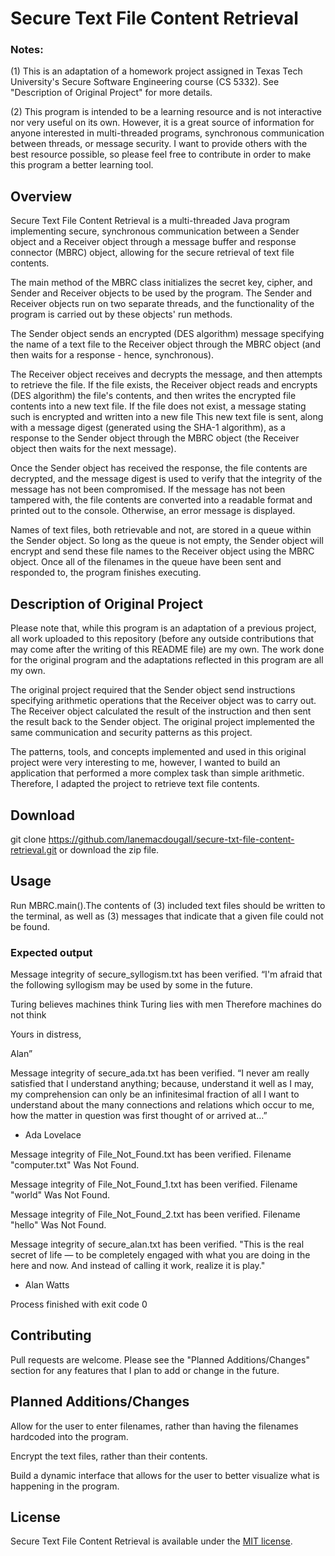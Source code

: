 # Secure Text File Content Retrieval

### Notes: 
(1) This is an adaptation of a homework project assigned in Texas Tech University's Secure Software Engineering course (CS 5332). See "Description of Original Project" for more details. 

(2) This program is intended to be a learning resource and is not interactive nor very useful on its own. However, it is a great source of information for anyone interested in multi-threaded programs, synchronous communication between threads, or message security. I want to provide others with the best resource possible, so please feel free to contribute in order to make this program a better learning tool.


## Overview

Secure Text File Content Retrieval is a multi-threaded Java program implementing secure, synchronous communication between a Sender object and a Receiver object through a message buffer and response connector (MBRC) object, allowing for the secure retrieval of text file contents.

The main method of the MBRC class initializes the secret key, cipher, and Sender and Receiver objects to be used by the program. The Sender and Receiver objects run on two separate threads, and the functionality of the program is carried out by these objects' run methods.

The Sender object sends an encrypted (DES algorithm) message specifying the name of a text file to the Receiver object through the MBRC object (and then waits for a response - hence, synchronous). 

The Receiver object receives and decrypts the message, and then attempts to retrieve the file. If the file exists, the Receiver object reads and encrypts (DES algorithm) the file's contents, and then writes the encrypted file contents into a new text file. If the file does not exist, a message stating such is encrypted and written into a new file
This new text file is sent, along with a message digest (generated using the SHA-1 algorithm), as a response to the Sender object through the MBRC object (the Receiver object then waits for the next message). 

Once the Sender object has received the response, the file contents are decrypted, and the message digest is used to verify that the integrity of the message has not been compromised. If the message has not been tampered with, the file contents are converted into a readable format and printed out to the console. Otherwise, an error message is displayed.

Names of text files, both retrievable and not, are stored in a queue within the Sender object. So long as the queue is not empty, the Sender object will encrypt and send these file names to the Receiver object using the MBRC object. Once all of the filenames in the queue have been sent and responded to, the program finishes executing.


## Description of Original Project

Please note that, while this program is an adaptation of a previous project, all work uploaded to this repository (before any outside contributions that may come after the writing of this README file) are my own. The work done for the original program and the adaptations reflected in this program are all my own.

The original project required that the Sender object send instructions specifying arithmetic operations that the Receiver object was to carry out. The Receiver object calculated the result of the instruction and then sent the result back to the Sender object. The original project implemented the same communication and security patterns as this project.

The patterns, tools, and concepts implemented and used in this original project were very interesting to me, however, I wanted to build an application that performed a more complex task than simple arithmetic. Therefore, I adapted the project to retrieve text file contents.


## Download

git clone https://github.com/lanemacdougall/secure-txt-file-content-retrieval.git or download the zip file.

## Usage

Run MBRC.main().The contents of (3) included text files should be written to the terminal, as well as (3) messages that indicate that a given file could not be found.

### Expected output

Message integrity of secure_syllogism.txt has been verified.
“I'm afraid that the following syllogism may be used by some in the future.

Turing believes machines think
Turing lies with men
Therefore machines do not think

Yours in distress,

Alan”

Message integrity of secure_ada.txt has been verified.
“I never am really satisfied that I understand anything; 
because, understand it well as I may, my comprehension can only be an infinitesimal fraction 
of all I want to understand about the many connections and relations which occur to me, 
how the matter in question was first thought of or arrived at…”

- Ada Lovelace

Message integrity of File_Not_Found.txt has been verified.
Filename "computer.txt" Was Not Found.

Message integrity of File_Not_Found_1.txt has been verified.
Filename "world" Was Not Found.

Message integrity of File_Not_Found_2.txt has been verified.
Filename "hello" Was Not Found.

Message integrity of secure_alan.txt has been verified.
"This is the real secret of life — to be completely engaged with what you are doing in the here and now. And instead of calling it work, realize it is play."

- Alan Watts


Process finished with exit code 0


## Contributing
Pull requests are welcome. Please see the "Planned Additions/Changes" section for any features that I plan to add or change in the future.


## Planned Additions/Changes

Allow for the user to enter filenames, rather than having the filenames hardcoded into the program.

Encrypt the text files, rather than their contents.

Build a dynamic interface that allows for the user to better visualize what is happening in the program.


## License

Secure Text File Content Retrieval is available under the [MIT license](https://github.com/lanemacdougall/secure-txt-file-content-retrieval/blob/master/LICENSE).
